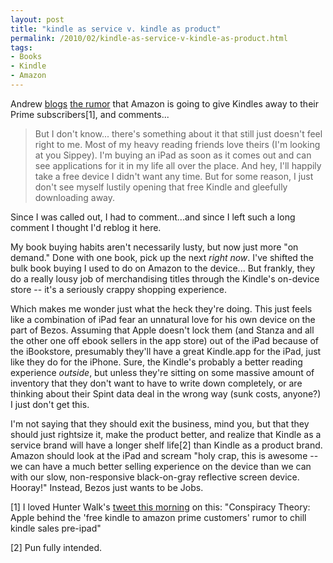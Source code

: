```yaml
---
layout: post
title: "kindle as service v. kindle as product"
permalink: /2010/02/kindle-as-service-v-kindle-as-product.html
tags:
- Books
- Kindle
- Amazon
---
```


Andrew [blogs](http://www.quid.pro/2010/02/would-i-use-a-free-kindle.html) [the rumor](http://techcrunch.com/2010/02/12/amazon-wants-to-give-a-free-kindle-to-all-amazon-prime-subscribers) that Amazon is going to give Kindles away to their Prime subscribers\[1\], and comments...

> But I don't know... there's something about it that still just doesn't feel right to me. Most of my heavy reading friends love theirs (I'm looking at you Sippey). I'm buying an iPad as soon as it comes out and can see applications for it in my life all over the place. And hey, I'll happily take a free device I didn't want any time. But for some reason, I just don't see myself lustily opening that free Kindle and gleefully downloading away.

Since I was called out, I had to comment...and since I left such a long comment I thought I'd reblog it here.

My book buying habits aren't necessarily lusty, but now just more "on demand." Done with one book, pick up the next _right now_. I've shifted the bulk book buying I used to do on Amazon to the device... But frankly, they do a really lousy job of merchandising titles through the Kindle's on-device store -- it's a seriously crappy shopping experience.

Which makes me wonder just what the heck they're doing. This just feels like a combination of iPad fear an unnatural love for his own device on the part of Bezos. Assuming that Apple doesn't lock them (and Stanza and all the other one off ebook sellers in the app store) out of the iPad because of the iBookstore, presumably they'll have a great Kindle.app for the iPad, just like they do for the iPhone. Sure, the Kindle's probably a better reading experience _outside_, but unless they're sitting on some massive amount of inventory that they don't want to have to write down completely, or are thinking about their Spint data deal in the wrong way (sunk costs, anyone?) I just don't get this.

I'm not saying that they should exit the business, mind you, but that they should just rightsize it, make the product better, and realize that Kindle as a service brand will have a longer shelf life\[2\] than Kindle as a product brand. Amazon should look at the iPad and scream "holy crap, this is awesome -- we can have a much better selling experience on the device than we can with our slow, non-responsive black-on-gray reflective screen device. Hooray!" Instead, Bezos just wants to be Jobs.

\[1\] I loved Hunter Walk's [tweet this morning](http://twitter.com/hunterwalk/status/9016997906) on this: "Conspiracy Theory: Apple behind the 'free kindle to amazon prime customers' rumor to chill kindle sales pre-ipad"

\[2\] Pun fully intended.